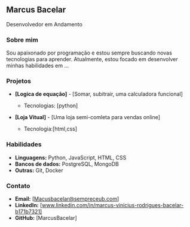 ## Marcus Bacelar

 Desenvolvedor em Andamento 

### Sobre mim
Sou apaixonado por programação e estou sempre buscando novas tecnologias para aprender. Atualmente, estou focado em desenvolver minhas habilidades em ...

### Projetos
* **[Logica de equação]** - [Somar, subitrair, uma calculadora funcional]
  * Tecnologias: [python]
  
* **[Loja Vitual]** - [Uma loja semi-comleta para vendas online]
  * Tecnologia:[html,css]

### Habilidades
* **Linguagens:** Python, JavaScript, HTML, CSS
* **Bancos de dados:** PostgreSQL, MongoDB
* **Outras:** Git, Docker

### Contato
* **Email:** [Macusbacelar@sempreceub.com]
* **LinkedIn:** [www.linkedin.com/in/marcus-vinicius-rodrigues-bacelar-b171b7321]
* **GitHub:** [MarcusBacelar]
